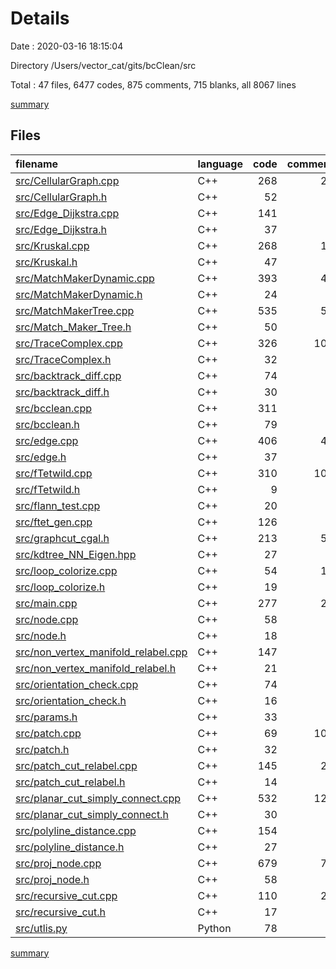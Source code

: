 # Details

Date : 2020-03-16 18:15:04

Directory /Users/vector_cat/gits/bcClean/src

Total : 47 files,  6477 codes, 875 comments, 715 blanks, all 8067 lines

[summary](results.md)

## Files
| filename | language | code | comment | blank | total |
| :--- | :--- | ---: | ---: | ---: | ---: |
| [src/CellularGraph.cpp](/src/CellularGraph.cpp) | C++ | 268 | 24 | 28 | 320 |
| [src/CellularGraph.h](/src/CellularGraph.h) | C++ | 52 | 0 | 5 | 57 |
| [src/Edge_Dijkstra.cpp](/src/Edge_Dijkstra.cpp) | C++ | 141 | 5 | 2 | 148 |
| [src/Edge_Dijkstra.h](/src/Edge_Dijkstra.h) | C++ | 37 | 0 | 3 | 40 |
| [src/Kruskal.cpp](/src/Kruskal.cpp) | C++ | 268 | 18 | 19 | 305 |
| [src/Kruskal.h](/src/Kruskal.h) | C++ | 47 | 4 | 15 | 66 |
| [src/MatchMakerDynamic.cpp](/src/MatchMakerDynamic.cpp) | C++ | 393 | 40 | 66 | 499 |
| [src/MatchMakerDynamic.h](/src/MatchMakerDynamic.h) | C++ | 24 | 1 | 2 | 27 |
| [src/MatchMakerTree.cpp](/src/Match_Maker_Tree.cpp) | C++ | 535 | 53 | 65 | 653 |
| [src/Match_Maker_Tree.h](/src/Match_Maker_Tree.h) | C++ | 50 | 0 | 7 | 57 |
| [src/TraceComplex.cpp](/src/TraceComplex.cpp) | C++ | 326 | 102 | 66 | 494 |
| [src/TraceComplex.h](/src/TraceComplex.h) | C++ | 32 | 0 | 1 | 33 |
| [src/backtrack_diff.cpp](/src/backtrack_diff.cpp) | C++ | 74 | 6 | 1 | 81 |
| [src/backtrack_diff.h](/src/backtrack_diff.h) | C++ | 30 | 0 | 1 | 31 |
| [src/bcclean.cpp](/src/bcclean.cpp) | C++ | 311 | 8 | 22 | 341 |
| [src/bcclean.h](/src/bcclean.h) | C++ | 79 | 4 | 18 | 101 |
| [src/edge.cpp](/src/edge.cpp) | C++ | 406 | 46 | 20 | 472 |
| [src/edge.h](/src/edge.h) | C++ | 37 | 0 | 4 | 41 |
| [src/fTetwild.cpp](/src/fTetwild.cpp) | C++ | 310 | 108 | 90 | 508 |
| [src/fTetwild.h](/src/fTetwild.h) | C++ | 9 | 0 | 2 | 11 |
| [src/flann_test.cpp](/src/flann_test.cpp) | C++ | 20 | 5 | 7 | 32 |
| [src/ftet_gen.cpp](/src/ftet_gen.cpp) | C++ | 126 | 0 | 4 | 130 |
| [src/graphcut_cgal.h](/src/graphcut_cgal.h) | C++ | 213 | 52 | 32 | 297 |
| [src/kdtree_NN_Eigen.hpp](/src/kdtree_NN_Eigen.hpp) | C++ | 27 | 4 | 9 | 40 |
| [src/loop_colorize.cpp](/src/loop_colorize.cpp) | C++ | 54 | 11 | 2 | 67 |
| [src/loop_colorize.h](/src/loop_colorize.h) | C++ | 19 | 0 | 1 | 20 |
| [src/main.cpp](/src/main.cpp) | C++ | 277 | 23 | 24 | 324 |
| [src/node.cpp](/src/node.cpp) | C++ | 58 | 0 | 1 | 59 |
| [src/node.h](/src/node.h) | C++ | 18 | 0 | 0 | 18 |
| [src/non_vertex_manifold_relabel.cpp](/src/non_vertex_manifold_relabel.cpp) | C++ | 147 | 1 | 3 | 151 |
| [src/non_vertex_manifold_relabel.h](/src/non_vertex_manifold_relabel.h) | C++ | 21 | 0 | 0 | 21 |
| [src/orientation_check.cpp](/src/orientation_check.cpp) | C++ | 74 | 0 | 1 | 75 |
| [src/orientation_check.h](/src/orientation_check.h) | C++ | 16 | 0 | 3 | 19 |
| [src/params.h](/src/params.h) | C++ | 33 | 0 | 0 | 33 |
| [src/patch.cpp](/src/patch.cpp) | C++ | 69 | 104 | 9 | 182 |
| [src/patch.h](/src/patch.h) | C++ | 32 | 4 | 1 | 37 |
| [src/patch_cut_relabel.cpp](/src/patch_cut_relabel.cpp) | C++ | 145 | 22 | 6 | 173 |
| [src/patch_cut_relabel.h](/src/patch_cut_relabel.h) | C++ | 14 | 0 | 0 | 14 |
| [src/planar_cut_simply_connect.cpp](/src/planar_cut_simply_connect.cpp) | C++ | 532 | 126 | 92 | 750 |
| [src/planar_cut_simply_connect.h](/src/planar_cut_simply_connect.h) | C++ | 30 | 0 | 3 | 33 |
| [src/polyline_distance.cpp](/src/polyline_distance.cpp) | C++ | 154 | 3 | 6 | 163 |
| [src/polyline_distance.h](/src/polyline_distance.h) | C++ | 27 | 0 | 3 | 30 |
| [src/proj_node.cpp](/src/proj_node.cpp) | C++ | 679 | 73 | 52 | 804 |
| [src/proj_node.h](/src/proj_node.h) | C++ | 58 | 6 | 6 | 70 |
| [src/recursive_cut.cpp](/src/recursive_cut.cpp) | C++ | 110 | 21 | 6 | 137 |
| [src/recursive_cut.h](/src/recursive_cut.h) | C++ | 17 | 0 | 0 | 17 |
| [src/utlis.py](/src/utlis.py) | Python | 78 | 1 | 7 | 86 |

[summary](results.md)